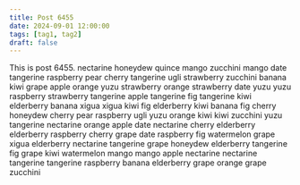 ```yaml
---
title: Post 6455
date: 2024-09-01 12:00:00
tags: [tag1, tag2]
draft: false
---
```

This is post 6455.
nectarine
honeydew
quince
mango
zucchini
mango
date
tangerine
raspberry
pear
cherry
tangerine
ugli
strawberry
zucchini
banana
kiwi
grape
apple
orange
yuzu
strawberry
orange
strawberry
date
yuzu
yuzu
raspberry
strawberry
tangerine
apple
tangerine
fig
tangerine
kiwi
elderberry
banana
xigua
xigua
kiwi
fig
elderberry
kiwi
banana
fig
cherry
honeydew
cherry
pear
raspberry
ugli
yuzu
orange
kiwi
kiwi
zucchini
yuzu
tangerine
nectarine
orange
apple
date
nectarine
cherry
elderberry
elderberry
raspberry
cherry
grape
date
raspberry
fig
watermelon
grape
xigua
elderberry
nectarine
tangerine
grape
honeydew
elderberry
tangerine
fig
grape
kiwi
watermelon
mango
mango
apple
nectarine
nectarine
tangerine
tangerine
raspberry
banana
elderberry
grape
orange
grape
zucchini
